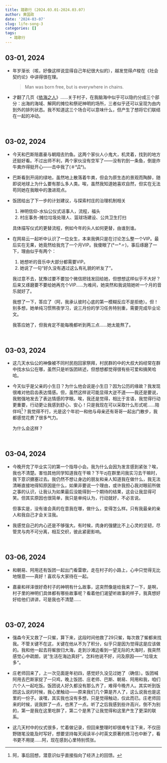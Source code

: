 ```yaml
---
title: 踏歌行 (2024.03.01-2024.03.07)
author: 黄国政
date: '2024-03-07'
slug: life-song-3
categories: []
tags:
  - 踏歌行
---
```


<!--more-->

<style>

#single {
  max-width: 580px;
}

</style>

## 03-01, 2024

- 年岁渐长（咳，好像这样说显得自己年纪很大似的），越发觉得卢梭在《社会契约论》中讲得很在理。
    
    > Man was born free, but is everywhere in chains.
    
- 才翻了几页《[依海之人](https://book.douban.com/subject/36181877/)》……关于村子，在我脑海中似乎可以隐约分成三个部分：出海的海域、解网的摊位和祭祀神明的场所，三者似乎还可以呈现为由内到外的排列状态。我不知道这三个场合可以意味什么，但产生了想将它们联结在一起的冲动。

<br>

## 03-02, 2024

- 今天和巴斯陪嘉豪与朝翔去钓鱼。这两个家伙人小鬼大，机灵着，找到的地方还挺好看。不过出师不利，两个家伙没有空军了——没有钓到一条鱼，倒是炸牛粪炸得挺开心——击中我了(＃°Д°)。

- 巴斯看到开阔的绿地，虽然地上散落着牛粪，但会为原生态的景观而陶醉，随即说地球上为什么要有那么多人类。唉，虽然我知道她喜欢自然，但实在无法苟同她在我眼中的激进观点。

- 饭团给出了下一步的计划建议，与探索村庄的治理机制相关

    1. 神明信仰-水仙公仪式话事人，流程，福头
    2. 村庄事务-摊位垃圾处理人、篮球场建设、公共卫生打扫

  具体描写仪式的更替流程，例如今年的头人如何更替，由谁到谁。

- 在网易云一起听中认识了一位女生，本来我俩只是在讨论怎么整一个VIP。最后实在无果，她竟然给我充了一个月VIP。我傻眼了(°ー°〃)，事后琢磨了一下，理由似乎有两个：

  1. 她想听的音乐中大部分都需要VIP。
  2. 她说了一句“好久没有遇过这么有礼貌的听友了”。

  我过意不去，犹豫过要不要加个微信把钱发回给她，但想想这样似乎不大好？后来又琢磨要不要给她再充个VIP……为难间，她突然和我说陪她听一个月的音乐就好了。
  
  我想了一下，答应了（阿，我承认彼时心底的第一模糊反应不是拒绝）。但！别多想，她单纯习惯熬夜学习，说三月份的学习任务特别重，需要完成毕业论文。

  我答应她了，但我肯定不能每晚都听到两三点……她太能熬了。

<br>

## 03-03, 2024

- 这几天水仙公的神像被不同村民抱回家祭拜，村民群的中的大叔大妈经常在群中找水仙公在哪，虽然只是听饭团转述，但想想都觉得很有些可爱和搞笑哈哈。

- 今天似乎是父亲的小生日？为什么他会说是小生日？因为公历的缘故？我发现很难对他启齿表达情感。但，虽然这样说可能显得大逆不道——我还是要说，我勉强地发去了表达情感的字眼。唉，我还是觉得，相比于言语，我觉得行动更重要，行动更让我感到舒心、安心！只是我现在可以采取什么形式呢……陪伴吗[^note1]？我觉得不行，光是这个年初一和他与母亲还有哥哥一起出门散步，我都感觉花费了很多气力。

  [^note1]: 阿，事后回想，潜意识似乎直接指向了经济上的回馈。

  为什么会这样？

<br>

## 03-04, 2024

- 今晚开完了毕业实习的第一个指导小会。我为什么会因为发言感到紧张？唉，我也不清楚。害怕其他同学知道我在干嘛？下午zj在群里问我实习去干嘛时，我下意识搪塞过去。我仍然不想让身边的朋友和亲人知道我在做什么，我无法清晰直接地得知原因是什么，如果非要说一个理由，或许我担心我对眼前所做之事的认识，让我认为如果最后没能得到一个期待的结果，这会让我显得可笑。但其实原因也很简单，我只是单纯认为，行动就好，不必言说。
    
    
    但事实是，没有谁会真的在意我在哪，做什么，变得怎么样。只有我最亲的亲人和我自己才会关注我。
    
- 我感觉自己的内心还是不够强大。有时候，肉身的强健比不上心灵的坚韧，尽管灵与肉不可分离，相互交织，彼此紧密影响。

<br>

## 03-06, 2024

- 和朝易、阿用还有饭团一起出门看雷歌，走在村子的小路上，心中只觉得无比地惬意——真好！喜欢与大家待在一起。

- 嘉豪和祥泽很好奇村子的神明有什么故事，这突然像是给我来了一下，是啊，村子里的神明们具体都有哪些故事呢？看着他们渴望听故事的样子，我真想好好给他们讲讲，可是我也不清楚……

<br>

## 03-07, 2024

- 强森今天又救了一只鲎，算下来，这段时间他救了29只鲎，每次救了鲎都来找我。不管关键不在这，关键在他从不为了积分，似乎只是因为觉得这是应该做的。我和他一起去将鲎放归大海，走到沙滩边看到一望无际的大海时，我突然感觉心中疏朗，说”生活在海边真好“。怎料他说不好，问及原因——”垃圾太多“。

- 庄老师回来了，上一次见面是年初四，感觉好久没见过她了（确信）。饭团喊阿用去巴斯家捉了一只鸡，晚上饭团、庄老师、巴斯、朝易、阿用和我，咱们六个人一起吃饭。饭团说人好久都没有那么齐了，难得今晚齐人。其实听到饭团这么说的时候，我心里触动——原来我们几个算是齐人了，这么说我也是这里的一份子。诶嘿，其实我也没有多想，只是觉得触动，仅此而已。庄老师回来的时候，说我胖了一点，也黑了一点。听了之后我感到些许高兴，倒不为别的，第一是我在这里吃胖了，第二个是黑了让我觉得和这里产生了更深的联系。

- 这几天村中的仪式很多，忙着做记录，但回来整理时却很难专注下来，不仅田野随笔没能及时写好，想要坚持每天阅读半小时英文原著的练习也中断了，看书更不用提……阿，现在感到心里特别慌张。